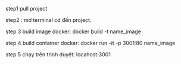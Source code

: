 step1 pull project

step2 : mở terminal cd đến project.

step 3 build image docker: docker build -t name_image

step 4 build container docker: docker run -it -p 3001:80 name_image

step 5 chạy trên trình duyệt: locahost:3001
